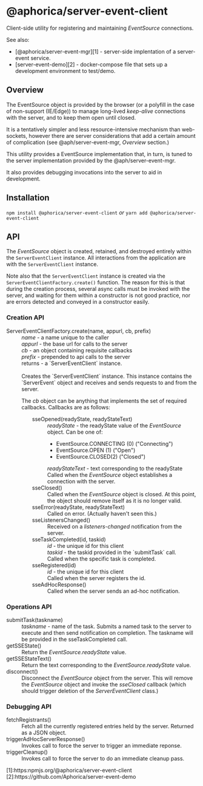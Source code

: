 # @aphorica/server-event-client

Client-side utility for registering and maintaining _EventSource_ connections.

See also:
 - [@aphorica/server-event-mgr][1] - server-side implentation of a server-event service.
 - [server-event-demo][2] - docker-compose file that sets up a development environment to test/demo.

## Overview
The EventSource object is provided by the browser (or a polyfill in the case of non-support (IE/Edge)) to manage long-lived _keep-alive_ connections with the server, and to keep them open until closed.

It is a tentatively simpler and less resource-intensive mechanism than web-sockets, however there are server considerations that add a certain amount of complication (see @aph/server-event-mgr, _Overview_ section.)

This utility provides a EventSource implementation that, in turn, is tuned to the server implementation provided by the @aph/server-event-mgr.

It also provides debugging invocations into the server to aid in development.

## Installation
`npm install @aphorica/server-event-client` _or_ `yarn add @aphorica/server-event-client`

## API
 The _EventSource_ object is created, retained, and
destroyed entirely within the `ServerEventClient` instance.  All interactions from the application are with the `ServerEventClient` instance.

Note also that the `ServerEventClient` instance is created via the `ServerEventClientFactory.create()` function.  The reason for this is that during the creation process, several async calls must be invoked with the server, and waiting for them within a constructor is not good practice, nor are errors detected and conveyed in a constructor easily.

### Creation API
<dl>
<dt>ServerEventClientFactory.create(name, appurl, cb, prefix)</dt>
<dd>
<em>name</em> - a name unique to the caller<br/>
<em>appurl</em> - the base url for calls to the server<br/>
<em>cb</em> - an object containing requisite callbacks<br/>
<em>prefix</em> - prepended to api calls to the server<br/>
returns - a `ServerEventClient` instance.<br/><br/>
Creates the `ServerEventClient` instance.  This instance contains the `ServerEvent` object and receives and sends requests to and from the server.

The _cb_ object can be anything that implements the set of required callbacks.  Callbacks are as follows:
<div style="margin-left:2em">
<dl>
<dt>sseOpened(readyState, readyStateText)</dt>
<dd>
<em>readyState</em> - the readyState value of the <em>EventSource</em> object. Can be one of:
<ul>
<li>EventSource.CONNECTING (0) ("Connecting")</li>
<li>EventSource.OPEN (1) ("Open")</li>
<li>EventSource.CLOSED(2) ("Closed")</li>
</ul>
<em>readyStateText</em> - text corresponding to the readyState<br/>
Called when the <em>EventSource</em> object establishes a
connection with the server.</dd>
<dt>sseClosed()</dt>
<dd>
Called when the <em>EventSource</em> object is closed.  At this
point, the object should remove itself as it is no longer
valid.</dd>
<dt>sseError(readyState, readyStateText)</dt>
<dd>
Called on error. (Actually haven't seen this.)</dd>
<dt>sseListenersChanged()</dt>
<dd>
Received on a <em>listeners-changed</em> notification from the server.</dd>
<dt>sseTaskCompleted(id, taskid)</dt>
<dd>
<em>id</em> - the unique id for this client<br/>
<em>taskid</em> - the taskid provided in the `submitTask` call.<br/>
Called when the specific task is completed.</dd>
<dt>sseRegistered(id)</dt>
<dd>
<em>id</em> - the unique id for this client<br/>
Called when the server registers the id.
<dd>
<dt>sseAdHocResponse()</dt>
<dd>
Called when the server sends an ad-hoc notification.</dd>
</dl>
</div>
</dd>
</dl>

### Operations API
<dl>
<dt>submitTask(taskname)</dt>
<dd>
<em>taskname</em> - name of the task.</em>
Submits a named task to the server to execute and then
send notification on completion.  The taskname will be provided in the sseTaskCompleted call.</dd>
<dt>getSSEState()</dt>
<dd>
Return the <em>EventSource.readyState</em> value.</dd>
<dt>getSSEStateText()</dt>
<dd>
Return the text corresponding to the <em>EventSource.readyState</em> value.</dd>
<dt>disconnect()</dt>
<dd>
Disconnect the <em>EventSource</em> object from the server. This will remove the <em>EventSource</em> object and invoke the <em>sseClosed</em> callback (which should trigger deletion of the <em>ServerEventClient</em> class.)</dd>
</dl>

### Debugging API
<dl>
<dt>fetchRegistrants()</dt>
<dd>
Fetch all the currently registered entries held by the server.  Returned as a JSON object.</dd>
<dt>triggerAdHocServerResponse()</dt>
<dd>
Invokes call to force the server to trigger an immediate reponse.</dd>
<dt>triggerCleanup()</dt>
<dd>
Invokes call to force the server to do an immediate cleanup pass.</dd>
</dl>
[1]:https:npmjs.org/@aphorica/server-event-client
[2]:https://github.com/Aphorica/server-event-demo
